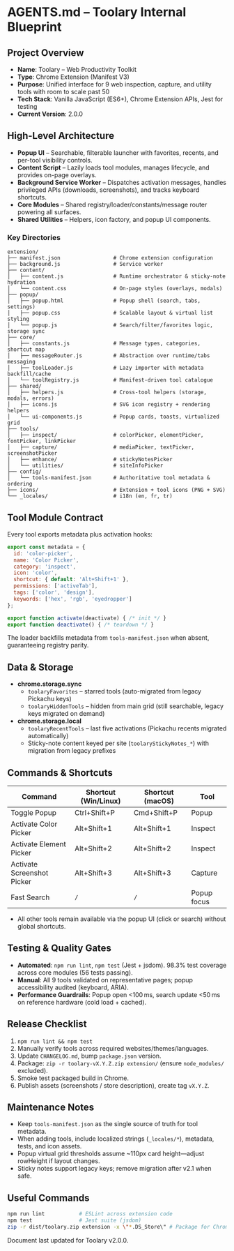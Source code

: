 # AGENTS.md – Toolary Internal Blueprint

## Project Overview

- **Name**: Toolary – Web Productivity Toolkit  
- **Type**: Chrome Extension (Manifest V3)  
- **Purpose**: Unified interface for 9 web inspection, capture, and utility tools with room to scale past 50  
- **Tech Stack**: Vanilla JavaScript (ES6+), Chrome Extension APIs, Jest for testing  
- **Current Version**: 2.0.0  

## High-Level Architecture

- **Popup UI** – Searchable, filterable launcher with favorites, recents, and per-tool visibility controls.  
- **Content Script** – Lazily loads tool modules, manages lifecycle, and provides on-page overlays.  
- **Background Service Worker** – Dispatches activation messages, handles privileged APIs (downloads, screenshots), and tracks keyboard shortcuts.  
- **Core Modules** – Shared registry/loader/constants/message router powering all surfaces.  
- **Shared Utilities** – Helpers, icon factory, and popup UI components.  

### Key Directories

```
extension/
├── manifest.json                 # Chrome extension configuration
├── background.js                 # Service worker
├── content/
│   ├── content.js                # Runtime orchestrator & sticky-note hydration
│   └── content.css               # On-page styles (overlays, modals)
├── popup/
│   ├── popup.html                # Popup shell (search, tabs, settings)
│   ├── popup.css                 # Scalable layout & virtual list styling
│   └── popup.js                  # Search/filter/favorites logic, storage sync
├── core/
│   ├── constants.js              # Message types, categories, shortcut map
│   ├── messageRouter.js          # Abstraction over runtime/tabs messaging
│   ├── toolLoader.js             # Lazy importer with metadata backfill/cache
│   └── toolRegistry.js           # Manifest-driven tool catalogue
├── shared/
│   ├── helpers.js                # Cross-tool helpers (storage, modals, errors)
│   ├── icons.js                  # SVG icon registry + rendering helpers
│   └── ui-components.js          # Popup cards, toasts, virtualized grid
├── tools/
│   ├── inspect/                  # colorPicker, elementPicker, fontPicker, linkPicker
│   ├── capture/                  # mediaPicker, textPicker, screenshotPicker
│   ├── enhance/                  # stickyNotesPicker
│   └── utilities/                # siteInfoPicker
├── config/
│   └── tools-manifest.json       # Authoritative tool metadata & ordering
├── icons/                        # Extension + tool icons (PNG + SVG)
└── _locales/                     # i18n (en, fr, tr)
```

## Tool Module Contract

Every tool exports metadata plus activation hooks:

```js
export const metadata = {
  id: 'color-picker',
  name: 'Color Picker',
  category: 'inspect',
  icon: 'color',
  shortcut: { default: 'Alt+Shift+1' },
  permissions: ['activeTab'],
  tags: ['color', 'design'],
  keywords: ['hex', 'rgb', 'eyedropper']
};

export function activate(deactivate) { /* init */ }
export function deactivate() { /* teardown */ }
```

The loader backfills metadata from `tools-manifest.json` when absent, guaranteeing registry parity.

## Data & Storage

- **chrome.storage.sync**
  - `toolaryFavorites` – starred tools (auto-migrated from legacy Pickachu keys)  
  - `toolaryHiddenTools` – hidden from main grid (still searchable, legacy keys migrated on demand)
- **chrome.storage.local**
  - `toolaryRecentTools` – last five activations (Pickachu recents migrated automatically)  
  - Sticky-note content keyed per site (`toolaryStickyNotes_*`) with migration from legacy prefixes

## Commands & Shortcuts

| Command | Shortcut (Win/Linux) | Shortcut (macOS) | Tool |
|---------|----------------------|------------------|------|
| Toggle Popup | Ctrl+Shift+P | Cmd+Shift+P | Popup |
| Activate Color Picker | Alt+Shift+1 | Alt+Shift+1 | Inspect |
| Activate Element Picker | Alt+Shift+2 | Alt+Shift+2 | Inspect |
| Activate Screenshot Picker | Alt+Shift+3 | Alt+Shift+3 | Capture |
| Fast Search | `/` | `/` | Popup focus |

- All other tools remain available via the popup UI (click or search) without global shortcuts.

## Testing & Quality Gates

- **Automated**: `npm run lint`, `npm test` (Jest + jsdom). 98.3% test coverage across core modules (56 tests passing).  
- **Manual**: All 9 tools validated on representative pages; popup accessibility audited (keyboard, ARIA).  
- **Performance Guardrails**: Popup open <100 ms, search update <50 ms on reference hardware (cold load + cached).  

## Release Checklist

1. `npm run lint && npm test`  
2. Manually verify tools across required websites/themes/languages.  
3. Update `CHANGELOG.md`, bump `package.json` version.  
4. Package: `zip -r toolary-vX.Y.Z.zip extension/` (ensure `node_modules/` excluded).  
5. Smoke test packaged build in Chrome.  
6. Publish assets (screenshots / store description), create tag `vX.Y.Z`.  

## Maintenance Notes

- Keep `tools-manifest.json` as the single source of truth for tool metadata.  
- When adding tools, include localized strings (`_locales/*`), metadata, tests, and icon assets.  
- Popup virtual grid thresholds assume ~110px card height—adjust rowHeight if layout changes.  
- Sticky notes support legacy keys; remove migration after v2.1 when safe.  

## Useful Commands

```bash
npm run lint           # ESLint across extension code
npm test               # Jest suite (jsdom)
zip -r dist/toolary.zip extension -x \"*.DS_Store\" # Package for Chrome Web Store
```

Document last updated for Toolary v2.0.0.
